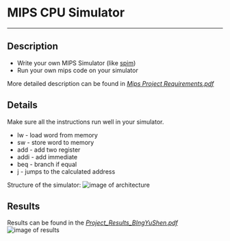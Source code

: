 # MIPS CPU Simulator
---
## Description 
- Write your own MIPS Simulator (like [spim](http://spimsimulator.sourceforge.net/))
- Run your own mips code on your simulator

More detailed description can be found in [_Mips Project Requirements.pdf_](https://github.com/byshen/MIPS_CPU_Simulator/blob/master/Mips%20Project%20Requirements.pdf)
## Details

Make sure all the instructions run well in your simulator.
- lw - load word from memory
- sw - store word to memory
- add - add two register
- addi - add immediate
- beq - branch if equal
- j - jumps to the calculated address

Structure of the simulator:
![image of architecture](http://oezs68449.bkt.clouddn.com/arch_pic.png)

## Results
Results can be found in the [_Project_Results_BIngYuShen.pdf_](https://github.com/byshen/MIPS_CPU_Simulator/blob/master/Project_Results_BIngYuShen.pdf)
![image of results](http://oezs68449.bkt.clouddn.com/results.png)